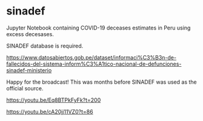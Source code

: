 # sinadef

Jupyter Notebook containing COVID-19 deceases estimates in Peru using excess decesases. 

SINADEF database is required. 

https://www.datosabiertos.gob.pe/dataset/informaci%C3%B3n-de-fallecidos-del-sistema-inform%C3%A1tico-nacional-de-defunciones-sinadef-ministerio

Happy for the broadcast! This was months before SINADEF was used as the official source.

https://youtu.be/Eq8BTPkFyFk?t=200

https://youtu.be/cA20jj11VZ0?t=86
